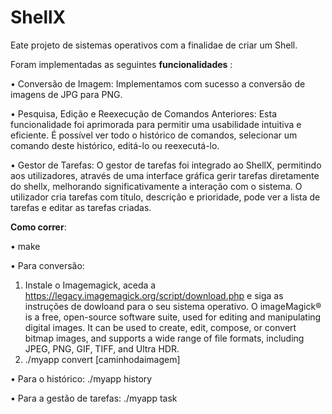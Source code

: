 # ShellX
Eate projeto de sistemas operativos com a finalidae de criar um Shell. 

Foram implementadas as seguintes **funcionalidades** :

• Conversão de Imagem: Implementamos com sucesso a conversão de 
imagens de JPG para PNG.

• Pesquisa, Edição e Reexecução de Comandos Anteriores: Esta 
funcionalidade foi aprimorada para permitir uma usabilidade intuitiva e 
eficiente. É possível ver todo o histórico de comandos, selecionar um 
comando deste histórico, editá-lo ou reexecutá-lo.

• Gestor de Tarefas: O gestor de tarefas foi integrado ao ShellX, permitindo 
aos utilizadores, através de uma interface gráfica gerir tarefas diretamente 
do shellx, melhorando significativamente a interação com o sistema. O 
utilizador cria tarefas com título, descrição e prioridade, pode ver a lista de 
tarefas e editar as tarefas criadas.

**Como correr**:

• make

• Para conversão: 
1. Instale o Imagemagick, aceda a https://legacy.imagemagick.org/script/download.php e siga as instruções de dowloand para o seu sistema operativo.
O imageMagick® is a free, open-source software suite, used for editing and manipulating digital images. It can be used to create, edit, compose, or convert bitmap images, and supports a wide range of file formats, including JPEG, PNG, GIF, TIFF, and Ultra HDR.
2. ./myapp convert [caminhodaimagem]
   
• Para o histórico: ./myapp history

• Para a gestão de tarefas: ./myapp task
